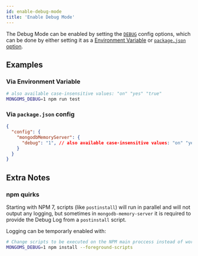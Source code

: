 ```yaml
---
id: enable-debug-mode
title: 'Enable Debug Mode'
---
```


The Debug Mode can be enabled by setting the [`DEBUG`](../api/config-options.md#debug) config options, which can be done by either setting it as a [Environment Variable](../api/config-options#how-to-use-them-as-environment-variables) or [`package.json` option](../api/config-options#how-to-use-them-in-the-packagejson).

## Examples

### Via Environment Variable

```sh
# also available case-insensitive values: "on" "yes" "true"
MONGOMS_DEBUG=1 npm run test
```

### Via `package.json` config

```json
{
  "config": {
    "mongodbMemoryServer": {
      "debug": "1", // also available case-insensitive values: "on" "yes" "true"
    }
  }
}
```

## Extra Notes

### npm quirks

Starting with NPM 7, scripts (like `postinstall`) will run in parallel and will not output any logging, but sometimes in `mongodb-memory-server` it is required to provide the Debug Log from a `postinstall` script.

Logging can be temporarly enabled with:

```sh
# Change scripts to be executed on the NPM main proccess instead of workers AND log script output
MONGOMS_DEBUG=1 npm install --foreground-scripts
```

